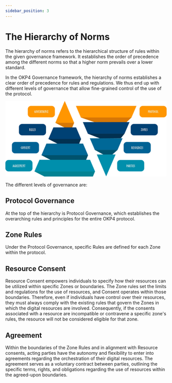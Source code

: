 ```yaml
---
sidebar_position: 3
---
```


# The Hierarchy of Norms

The hierarchy of norms refers to the hierarchical structure of rules within the given governance framework. It establishes the order of precedence among the different norms so that a higher norm prevails over a lower standard.

In the OKP4 Governance framework, the hierarchy of norms establishes a clear order of precedence for rules and regulations. We thus end up with different levels of governance that allow fine-grained control of the use of the protocol.

<center>
  <img src="/img/content/technical-documentation/governance-hierarchy-of-norms.webp" alt="Governance - Hierarchy of Norms" style={{ maxHeight: "340px" }}></img>
</center>

The different levels of governance are:

## Protocol Governance

At the top of the hierarchy is Protocol Governance, which establishes the overarching rules and principles for the entire OKP4 protocol.

## Zone Rules

Under the Protocol Governance, specific Rules are defined for each Zone within the protocol.

## Resource Consent

Resource Consent empowers individuals to specify how their resources can be utilized within specific Zones or boundaries. The Zone rules set the limits and regulations for the use of resources, and Consent operates within those boundaries. Therefore, even if individuals have control over their resources, they must always comply with the existing rules that govern the Zones in which the digital resources are involved. Consequently, if the consents associated with a resource are incompatible or contravene a specific zone's rules, the resource will not be considered eligible for that zone.

## Agreement

Within the boundaries of the Zone Rules and in alignment with Resource consents, acting parties have the autonomy and flexibility to enter into agreements regarding the orchestration of their digital resources. The agreement serves as a voluntary contract between parties, outlining the specific terms, rights, and obligations regarding the use of resources within the agreed-upon boundaries.
